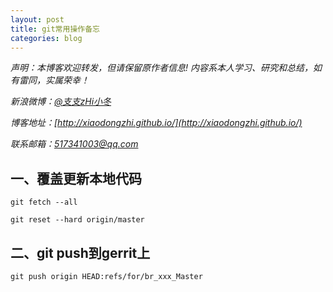 ```yaml
---
layout: post
title: git常用操作备忘
categories: blog
---
```

*声明：本博客欢迎转发，但请保留原作者信息! 内容系本人学习、研究和总结，如有雷同，实属荣幸！*
 
*新浪微博：[@支支zHi小冬](http://weibo.com/u/1596536485/home?wvr=5)*

*博客地址：[http://xiaodongzhi.github.io/](http://xiaodongzhi.github.io/)*

*联系邮箱：517341003@qq.com*

 


## 一、覆盖更新本地代码 ##
    
    git fetch --all
    
    git reset --hard origin/master



## 二、git push到gerrit上 ##

    git push origin HEAD:refs/for/br_xxx_Master
